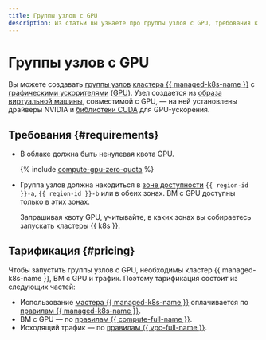 ```yaml
---
title: Группы узлов с GPU
description: Из статьи вы узнаете про группы узлов с GPU, требования к ним и ознакомитесь с особенностями тарификации.
---
```


# Группы узлов с GPU


Вы можете создавать [группы узлов](../index.md#node-group) [кластера {{ managed-k8s-name }}](../index.md#kubernetes-cluster) с [графическими ускорителями](../../../compute/concepts/gpus.md) ([GPU](../../../glossary/gpu.md)). Узел создается из [образа](../../../compute/concepts/image.md) [виртуальной машины](../../../compute/concepts/vm.md), совместимой с GPU, — на ней установлены драйверы NVIDIA и [библиотеки CUDA](https://developer.nvidia.com/gpu-accelerated-libraries) для GPU-ускорения.

## Требования {#requirements}

* В облаке должна быть ненулевая квота GPU.

  {% include [compute-gpu-zero-quota](../../../_includes/compute/gpu-zero-quota.md) %}

* Группа узлов должна находиться в [зоне доступности](../../../overview/concepts/geo-scope.md) `{{ region-id }}-a`, `{{ region-id }}-b` или в обеих зонах. ВМ с GPU доступны только в этих зонах.

  Запрашивая квоту GPU, учитывайте, в каких зонах вы собираетесь запускать кластеры {{ k8s }}.

## Тарификация {#pricing}

Чтобы запустить группы узлов с GPU, необходимы кластер {{ managed-k8s-name }}, ВМ с GPU и трафик. Поэтому тарификация состоит из следующих частей:
* Использование [мастера {{ managed-k8s-name }}](../index.md#master) оплачивается по [правилам {{ managed-k8s-name }}](../../pricing.md).
* ВМ с GPU — по [правилам {{ compute-full-name }}](../../../compute/pricing.md#prices-instance-resources).
* Исходящий трафик — по [правилам {{ vpc-full-name }}](../../../vpc/pricing.md).